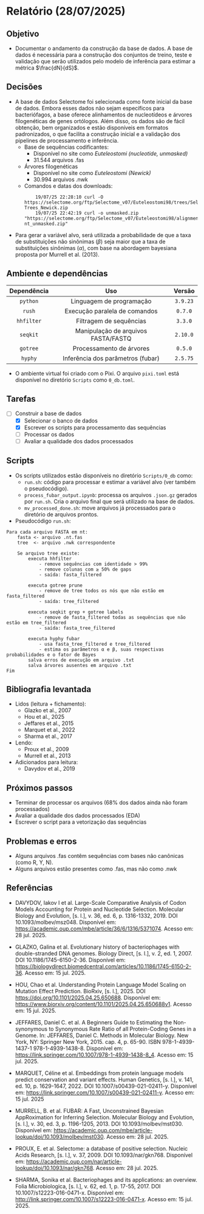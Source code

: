 # Relatório (28/07/2025)

## Objetivo
- Documentar o andamento da construção da base de dados. A base de dados é necessária para a construção dos conjuntos de treino, teste e validação que serão utilizados pelo modelo de inferência para estimar a métrica $\frac{dN}{dS}$.

## Decisões
- A base de dados Selectome foi selecionada como fonte inicial da base de dados. Embora esses dados não sejam específicos para bacteriófagos, a base oferece alinhamentos de nucleotídeos e árvores filogenéticas de genes ortólogos. Além disso, os dados são de fácil obtenção, bem organizados e estão disponíveis em formatos padronizados, o que facilita a construção inicial e a validação dos pipelines de processamento e inferência. 
  - Base de sequências codificantes:
    - Disponível no site como *Euteleostomi (nucleotide, unmasked)*
    - 31.544 arquivos .fas
  - Árvores filogenéticas
    - Disponível no site como *Euteleostomi (Newick)*
    - 30.994 arquivos .nwk
  - Comandos e datas dos downloads:
    ```
        19/07/25 22:28:10 curl -O https://selectome.org/ftp/Selectome_v07/Euteleostomi98/trees/Selectome_v07_Euteleostomi-Trees_Newick.zip
        19/07/25 22:42:19 curl -o unmasked.zip "https://selectome.org/ftp/Selectome_v07/Euteleostomi98/alignments/Selectome_v07_Euteleostomi-nt_unmasked.zip"
    ```
- Para gerar a variável alvo, será utilizada a probabilidade de que a taxa de substituições não sinônimas ($\beta$) seja maior que a taxa de substituições sinônimas ($\alpha$), com base na abordagem bayesiana proposta por Murrell et al. (2013).

## Ambiente e dependências
  
| Dependência  | Uso                                            | Versão    |
| :----------: | :--------------------------------------------: | :-------: |
| `python`     | Linguagem de programação                       | `3.9.23`   |
| `rush`       | Execução paralela de comandos                  | `0.7.0`   |
| `hhfilter`   | Filtragem de sequências                        | `3.3.0`   |
| `seqkit`     | Manipulação de arquivos FASTA/FASTQ            | `2.10.0`  |
| `gotree`     | Processamento de árvores                       | `0.5.0`   |
| `hyphy`      | Inferência dos parâmetros (fubar)              | `2.5.75`  |

- O ambiente virtual foi criado com o Pixi. O arquivo `pixi.toml` está disponível no diretório `Scripts` como `0_db.toml`.

## Tarefas
- [ ] Construir a base de dados
  - [x] Selecionar o banco de dados 
  - [x] Escrever os scripts para processamento das sequências 
  - [ ] Processar os dados
  - [ ] Avaliar a qualidade dos dados processados

## Scripts
- Os scripts utilizados estão disponíveis no diretório `Scripts/0_db` como:
  - `run.sh`: código para processar e estimar a variável alvo (ver também o pseudocódigo).
  - `process_fubar_output.ipynb`: processa os arquivos `.json.gz` gerados por `run.sh`. Cria o arquivo final que será utilizado na base de dados.
  - `mv_processed_done.sh`: move arquivos já processados para o diretório de arquivos prontos.
- Pseudocódigo `run.sh`:
```
Para cada arquivo FASTA em nt:
    fasta <- arquivo .nt.fas
    tree  <- arquivo .nwk correspondente

    Se arquivo tree existe:
        executa hhfilter
            - remove sequências com identidade > 99%
            - remove colunas com ≥ 50% de gaps
            - saída: fasta_filtered

        executa gotree prune
            - remove de tree todos os nós que não estão em fasta_filtered
            - saída: tree_filtered

        executa seqkit grep + gotree labels
            - remove de fasta_filtered todas as sequências que não estão em tree_filtered
            - saída: fasta_tree_filtered

        executa hyphy fubar
            - usa fasta_tree_filtered e tree_filtered
            - estima os parâmetros α e β, suas respectivas probabilidades e o fator de Bayes
        salva erros de execução em arquivo .txt
        salva árvores ausentes em arquivo .txt
Fim
```

## Bibliografia levantada
- Lidos (leitura + fichamento):
  - Glazko et al., 2007
  - Hou et al., 2025
  - Jeffares et al., 2015
  - Marquet et al., 2022
  - Sharma et al., 2017
- Lendo:
  - Proux et al., 2009
  - Murrell et al., 2013
- Adicionados para leitura:
  - Davydov et al., 2019

## Próximos passos
- Terminar de processar os arquivos (68% dos dados ainda não foram processados)
- Avaliar a qualidade dos dados processados (EDA)
- Escrever o script para a vetorização das sequências

## Problemas e erros
- Alguns arquivos .fas contêm sequências com bases não canônicas (como R, Y, N).
- Alguns arquivos estão presentes como .fas, mas não como .nwk

## Referências
- DAVYDOV, Iakov I et al. Large-Scale Comparative Analysis of Codon Models Accounting for Protein and Nucleotide Selection. Molecular Biology and Evolution, [s. l.], v. 36, ed. 6, p. 1316-1332, 2019. DOI 10.1093/molbev/msz048. Disponível em: https://academic.oup.com/mbe/article/36/6/1316/5371074. Acesso em: 28 jul. 2025.

- GLAZKO, Galina et al. Evolutionary history of bacteriophages with double-stranded DNA genomes. Biology Direct, [s. l.], v. 2, ed. 1, 2007. DOI 10.1186/1745-6150-2-36. Disponível em: https://biologydirect.biomedcentral.com/articles/10.1186/1745-6150-2-36. Acesso em: 15 jul. 2025.

- HOU, Chao et al. Understanding Protein Language Model Scaling on Mutation Effect Prediction. BioRxiv, [s. l.], 2025. DOI https://doi.org/10.1101/2025.04.25.650688. Disponível em: https://www.biorxiv.org/content/10.1101/2025.04.25.650688v1. Acesso em: 15 jul. 2025.

- JEFFARES, Daniel C. et al. A Beginners Guide to Estimating the Non-synonymous to Synonymous Rate Ratio of all Protein-Coding Genes in a Genome. In: JEFFARES, Daniel C. Methods in Molecular Biology. New York, NY: Springer New York, 2015. cap. 4, p. 65-90. ISBN 978-1-4939-1437-1 978-1-4939-1438-8. Disponível em: https://link.springer.com/10.1007/978-1-4939-1438-8_4. Acesso em: 15 jul. 2025.

- MARQUET, Céline et al. Embeddings from protein language models predict conservation and variant effects. Human Genetics, [s. l.], v. 141, ed. 10, p. 1629-1647, 2022. DOI 10.1007/s00439-021-02411-y. Disponível em: https://link.springer.com/10.1007/s00439-021-02411-y. Acesso em: 15 jul. 2025

- MURRELL, B. et al. FUBAR: A Fast, Unconstrained Bayesian AppRoximation for Inferring Selection. Molecular Biology and Evolution, [s. l.], v. 30, ed. 3, p. 1196-1205, 2013. DOI 10.1093/molbev/mst030. Disponível em: https://academic.oup.com/mbe/article-lookup/doi/10.1093/molbev/mst030. Acesso em: 28 jul. 2025.

- PROUX, E. et al. Selectome: a database of positive selection. Nucleic Acids Research, [s. l.], v. 37, 2009. DOI 10.1093/nar/gkn768. Disponível em: https://academic.oup.com/nar/article-lookup/doi/10.1093/nar/gkn768. Acesso em: 28 jul. 2025.

- SHARMA, Sonika et al. Bacteriophages and its applications: an overview. Folia Microbiologica, [s. l.], v. 62, ed. 1, p. 17-55, 2017. DOI 10.1007/s12223-016-0471-x. Disponível em: http://link.springer.com/10.1007/s12223-016-0471-x. Acesso em: 15 jul. 2025.
